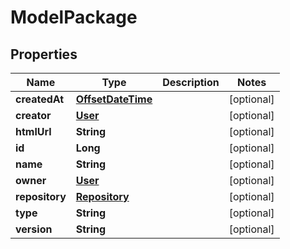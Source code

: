 # ModelPackage

## Properties
Name | Type | Description | Notes
------------ | ------------- | ------------- | -------------
**createdAt** | [**OffsetDateTime**](OffsetDateTime.md) |  |  [optional]
**creator** | [**User**](User.md) |  |  [optional]
**htmlUrl** | **String** |  |  [optional]
**id** | **Long** |  |  [optional]
**name** | **String** |  |  [optional]
**owner** | [**User**](User.md) |  |  [optional]
**repository** | [**Repository**](Repository.md) |  |  [optional]
**type** | **String** |  |  [optional]
**version** | **String** |  |  [optional]
